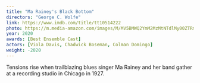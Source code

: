 ```yaml
---
title: "Ma Rainey's Black Bottom"
directors: "George C. Wolfe"
link: https://www.imdb.com/title/tt10514222
photo: https://m.media-amazon.com/images/M/MV5BMWQ2YmM2MzMtNTdlMy00ZTRmLWIyNDgtNzcwMDZkOWVlOTRlXkEyXkFqcGdeQXVyMTkxNjUyNQ@@._V1_FMjpg_UX1280_.jpg
year: 2020
awards: [Best Ensemble Cast]
actors: [Viola Davis, Chadwick Boseman, Colman Domingo]
weight: -2020
---
```

Tensions rise when trailblazing blues singer Ma Rainey and her band gather at a recording studio in Chicago in 1927.